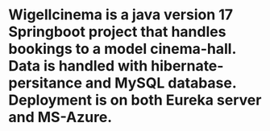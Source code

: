 # Wigellcinema is a java version 17 Springboot project that handles bookings to a model cinema-hall. Data is handled with hibernate-persitance and MySQL database. Deployment is on both Eureka server and MS-Azure.
